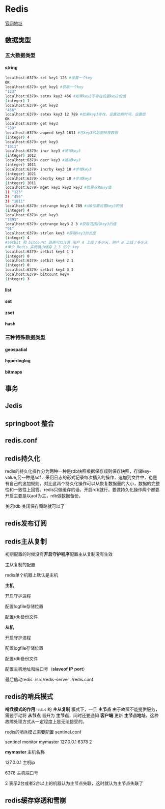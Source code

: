 # Redis

[官网地址](http://www.redis.cn/commands/bitop.html)

## 数据类型

### 五大数据类型

#### string

```bash
localhost:6379> set key1 123 #设置一个key
OK
localhost:6379> get key1 #获取一个key
"123"
localhost:6379> setnx key2 456 #如果key2不存在设置key2的值
(integer) 1
localhost:6379> get key2
"456"
localhost:6379> setex key3 12 789 #如果key3存在，设置过期时间，设置值
OK
localhost:6379> get key3
"789"
localhost:6379> append key3 1011 #在key3的后面拼接数据
(integer) 4
localhost:6379> get key3
"1011"
localhost:6379> incr key3 #递增key3
(integer) 1012
localhost:6379> decr key3 #递减key3
(integer) 1011
localhost:6379> incrby key3 10 #步增key3
(integer) 1021
localhost:6379> decrby key3 10 #步减key3
(integer) 1011
localhost:6379> mget key1 key2 key3 #批量获取key值
1) "123"
2) "456"
3) "1011"
localhost:6379> setrange key3 0 789 #从0位置设置key3的值
(integer) 4
localhost:6379> get key3
"7891"
localhost:6379> getrange key3 2 3 #获取范围内key3的值
"91"
localhost:6379> strlen key3 #获取key3的长度
(integer) 4
#setbit 和 bitcount 连用可以计算 用户 A 上线了多少天，用户 B 上线了多少天 
#单个 Redis 实例最小储存 2.5 亿个 key
localhost:6379> setbit key4 1 1
(integer) 0
localhost:6379> setbit key4 2 1
(integer) 0
localhost:6379> setbit key4 3 1
localhost:6379> bitcount key4
(integer) 3
```



#### list

#### set

#### zset

#### hash

### 三种特殊数据类型

#### geospatial

 

#### hyperloglog



#### bitmaps



## 事务



## Jedis



## springboot 整合



## redis.conf



## redis持久化

redis的持久化操作分为两种一种是rdb快照根据保存规则保存快照，存储key-value,另一种是aof，采用日志的形式记录每次插入的操作，追加到文件中，也是有自己的追加规则，对比这两个持久化操作可以从恢复数据量的大小，数据的完整性和一致性上回答。redis只做缓存的话，开启rdb就行，要做持久化操作两个都要开启主要是以aof为主，rdb做数据备份。

关闭rdb 关闭保存策略就可以了



## redis发布订阅



## redis主从复制

初期配置的时候没有**开启守护程序**配置主从复制没有生效

主从复制的配置

redis单个机器上默认是主机

**主机**

开启守护进程

配置logfile存储位置

配置rdb备份文件

**从机**

开启守护进程

配置logfile存储位置

配置rdb备份文件

配置主机地址和端口号（**slaveof** **IP** **port**）

最后启动redis  ./src/redis-server ./redis.conf

## redis的哨兵模式

**哨兵模式的作用**`redis` 的 **主从复制** 模式下，一旦 **主节点** 由于故障不能提供服务，需要手动将 **从节点** 晋升为 **主节点**，同时还要通知 **客户端** 更新 **主节点地址**，这种故障处理方式从一定程度上是无法接受的。

redis的哨兵模式需要配置 sentinel.conf

sentinel monitor mymaster 127.0.0.1 6378 2

**mymaster** 主机名称

127.0.0.1 主机ip

6378  主机端口号

2 表示2台或者2台以上的机器认为主节点失联，这时就认为主节点失联了



## redis缓存穿透和雪崩



